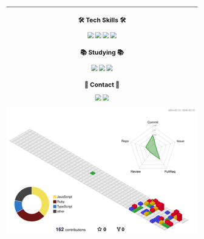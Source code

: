 <hr></hr>
<h3 align="center">🛠️ Tech Skills 🛠️</h3>
<div align="center" stlye={mb=40px}>
  <img src="https://img.shields.io/badge/HTML-E34F26?style=for-the-badge&logo=html5&logoColor=white"/>
  <img src="https://img.shields.io/badge/CSS3-1572B6?style=for-the-badge&logo=css3&logoColor=white"/>
  <img src="https://img.shields.io/badge/Javascript-F7DF1E?style=for-the-badge&logo=javascript&logoColor=white"/>
  <img src="https://img.shields.io/badge/React-61DAFB?style=for-the-badge&logo=react&logoColor=white"/>
   
</div>

<h3 align="center">📚 Studying 📚</h3>
<div align="center">
  <img src="https://img.shields.io/badge/Typescript-3178C6?style=for-the-badge&logo=Typescript&logoColor=white"/>
  <img src="https://img.shields.io/badge/tailwindcss-0F172A?style=for-the-badge&logo=Tailwindcss&logoColor=white">
  <img src="https://img.shields.io/badge/C-A8B9CC?style=for-the-badge&logo=C&logoColor=white"/>
</div>

<h3 align="center">📩 Contact 📩</h3>
<div align="center">
  <img src="https://img.shields.io/badge/andrewpark0619@gmail.com-black?style=for-the-badge&logo=gmail&logoColor=white"/>
  <a href="https://www.instagram.com/tmdwo0619/">
    <img src="https://img.shields.io/badge/Instagram-C13584?style=for-the-badge&logo=Instagram&logoColor=white"/>
  </a>
</div>

![](./profile-3d-contrib/profile-gitblock.svg)
